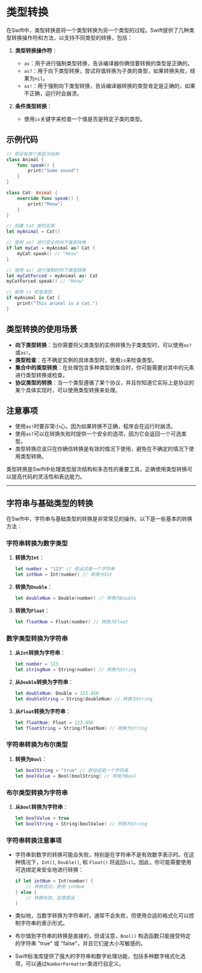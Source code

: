 # 类型转换

在Swift中，类型转换是将一个类型转换为另一个类型的过程。Swift提供了几种类型转换操作符和方法，以支持不同类型的转换，包括：

1. **类型转换操作符**：
   - `as`：用于进行强制类型转换，告诉编译器你确信要转换的类型是正确的。
   - `as?`：用于向下类型转换，尝试将值转换为子类的类型，如果转换失败，结果为`nil`。
   - `as!`：用于强制向下类型转换，告诉编译器转换的类型肯定是正确的，如果不正确，运行时会崩溃。

2. **条件类型转换**：
   - 使用`is`关键字来检查一个值是否是特定子类的类型。

## 示例代码

```swift
// 假设有两个类层次结构
class Animal {
    func speak() {
        print("Some sound")
    }
}

class Cat: Animal {
    override func speak() {
        print("Meow")
    }
}

// 创建 Cat 类的实例
let myAnimal = Cat()

// 使用 as? 进行安全的向下类型转换
if let myCat = myAnimal as? Cat {
    myCat.speak() // "Meow"
}

// 使用 as! 进行强制的向下类型转换
let myCatForced = myAnimal as! Cat
myCatForced.speak() // "Meow"

// 使用 is 检查类型
if myAnimal is Cat {
    print("This animal is a cat.")
}
```

## 类型转换的使用场景

- **向下类型转换**：当你需要将父类类型的实例转换为子类类型时，可以使用`as?`或`as!`。
- **类型检查**：在不确定实例的具体类型时，使用`is`来检查类型。
- **集合中的类型转换**：在处理包含多种类型的集合时，你可能需要对其中的元素进行类型转换或检查。
- **协议类型的转换**：当一个类型遵循了某个协议，并且你知道它实际上是协议的某个具体实现时，可以使用类型转换来处理。

## 注意事项

- 使用`as!`时要非常小心，因为如果转换不正确，程序会在运行时崩溃。
- 使用`as?`可以在转换失败时提供一个安全的选项，因为它会返回一个可选类型。
- 类型转换应该只在你确信转换是有效的情况下使用，避免在不确定的情况下使用类型转换。

类型转换是Swift中处理类型层次结构和多态性的重要工具，正确使用类型转换可以提高代码的灵活性和表达能力。

---

## 字符串与基础类型的转换

在Swift中，字符串与基础类型的转换是非常常见的操作。以下是一些基本的转换方法：

### 字符串转换为数字类型

1. **转换为`Int`**：

   ```swift
   let number = "123" // 假设这是一个字符串
   let intNum = Int(number) // 转换为Int
   ```

2. **转换为`Double`**：

   ```swift
   let doubleNum = Double(number) // 转换为Double
   ```

3. **转换为`Float`**：

   ```swift
   let floatNum = Float(number) // 转换为Float
   ```

### 数字类型转换为字符串

1. **从`Int`转换为字符串**：

   ```swift
   let number = 123
   let stringNum = String(number) // 转换为String
   ```

2. **从`Double`转换为字符串**：

   ```swift
   let doubleNum: Double = 123.456
   let doubleString = String(doubleNum) // 转换为String
   ```

3. **从`Float`转换为字符串**：

   ```swift
   let floatNum: Float = 123.456
   let floatString = String(floatNum) // 转换为String
   ```

### 字符串转换为布尔类型

1. **转换为`Bool`**：

   ```swift
   let boolString = "true" // 假设这是一个字符串
   let boolValue = Bool(boolString) // 转换为Bool
   ```

### 布尔类型转换为字符串

1. **从`Bool`转换为字符串**：

   ```swift
   let boolValue = true
   let boolString = String(boolValue) // 转换为String
   ```

### 字符串转换注意事项

- 字符串到数字的转换可能会失败，特别是在字符串不是有效数字表示时。在这种情况下，`Int()`, `Double()`, 和 `Float()` 将返回`nil`。因此，你可能需要使用可选绑定来安全地进行转换：

  ```swift
  if let intNum = Int(number) {
      // 转换成功，使用 intNum
  } else {
      // 转换失败，处理错误
  }
  ```

- 类似地，当数字转换为字符串时，通常不会失败，但使用合适的格式化可以控制字符串的表示形式。

- 布尔值到字符串的转换是直接的，但请注意，`Bool()` 构造函数只能接受特定的字符串 "true" 或 "false"，并且它们是大小写敏感的。

- Swift标准库提供了强大的字符串和数字处理功能，包括多种数字格式化选项，可以通过`NumberFormatter`类进行自定义。
